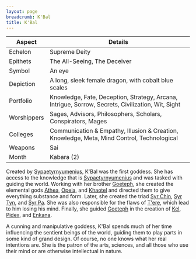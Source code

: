 ```yaml
---
layout: page
breadcrumb: K'Bal
title: K'Bal
---
```


Aspect | Details
--- | ---
Echelon | Supreme Deity
Epithets | The All-Seeing, The Deceiver
Symbol | An eye
Depiction | A long, sleek female dragon, with cobalt blue scales
Portfolio | Knowledge, Fate, Deception, Strategy, Arcana, Intrigue, Sorrow, Secrets, Civilization, Wit, Sight
Worshippers | Sages, Advisors, Philosophers, Scholars, Conspirators, Mages
Colleges | Communication & Empathy, Illusion & Creation, Knowledge, Meta, Mind Control, Technological
Weapons | Sai
Month | Kabara (2)

Created by [Sypaetyrnyumenius](sypaetyrnyumenius), K'Bal was the first goddess.  She has access to the knowledge that is [Sypaetyrnyumenius](sypaetyrnyumenius) and was tasked with guiding the world.  Working with her brother [Goeteph](goeteph), she created the elemental gods [Athea](athea), [Opeia](opeia), and [Khaotel](khaotel) and directed them to give everything substance and form.  Later, she created the triad [Syr Chin](syrchin), [Syr Tyn](syrtyn), and [Syr Pa](syrpa).  She was also responsible for the flaws of [T'ere](tere), which lead to him losing his mind.  Finally, she guided [Goeteph](goeteph) in the creation of [Kel](kel), [Pidex](pidex), and [Enkana](enkana).

A cunning and manipulative goddess, K'Bal spends much of her time influencing the sentient beings of the world, guiding them to play parts in some kind of grand design.  Of course, no one knows what her real intentions are.  She is the patron of the arts, sciences, and all those who use their mind or are otherwise intellectual in nature.
